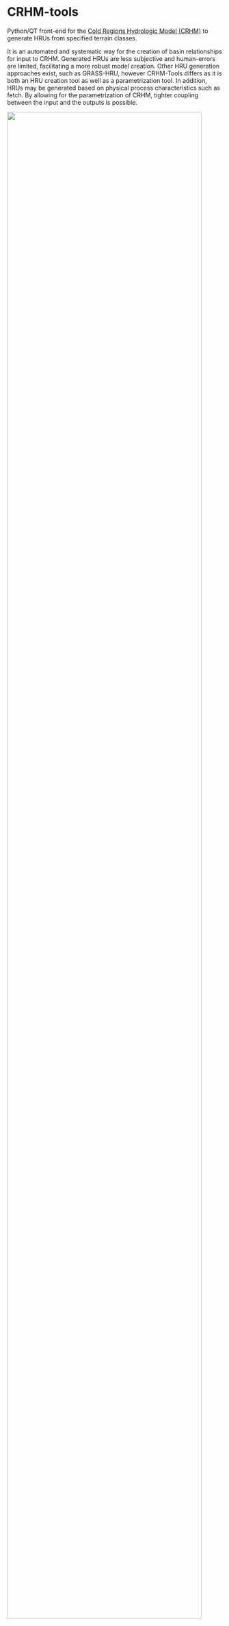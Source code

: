 CRHM-tools
==========

Python/QT front-end for the [Cold Regions Hydrologic Model (CRHM)](http://www.usask.ca/hydrology/CRHM.php) to generate HRUs from specified terrain classes. 

It is an automated and systematic way for the creation of basin relationships for input to CRHM. Generated HRUs are less subjective and human-errors are limited, facilitating a more robust model creation. Other HRU generation approaches exist, such as GRASS-HRU, however CRHM-Tools differs as it is both an HRU creation tool as well as a parametrization tool. In addition, HRUs may be generated based on physical process characteristics such as fetch. By allowing for the parametrization of CRHM, tighter coupling between the input and the outputs is possible.


<img src="https://raw.github.com/Chrismarsh/CRHM-tools/master/Screenshot_1.png" width="95%">


Depends
==========
- Python 2.7
- PySide
- Matplotlib
- Numpy and SciPy
- GDAL


A python distribution such as [Enthought Python](http://www.enthought.com/products/epd.php) installs all the prerequisits. 

Tested with x64 and x86 Python. 

Tested on Windows (Win7), OSX (10.8, 10.9), Linux (F19, F20).

Usage
==========
To run: 
	```python main.py```

- Import raster files via file menu or right-clicking 'imported files'
- Create 'primary land classes' via the functions tab
	- Primary land classes are used to create the final HRUs
- Use the tools menu->generate HRUS to generate the final set of HRUs
	- These HRUs are essentially the intersection of each permutation of primary landclasses
- Drag and drog imported files to the 'secondary land classes' treeview item to create secondary land classes
	- These are used for generating HRU parameters for use in CRHM.
- Right-click treeview items to toggle plotting views
	- Primary land classes may either be displayed as 'classified' or as 'non-classified'. Classified shows the land classe output from running a function, while the non-classified shows the base data; exactly the same as if it was plotted from the imported files treeview.
- HRU parameters (for insertion into CRHM) are generated using the view->HRU details menu. This requires that one or more secondary land classes are selected. 

Features
=========
- Extensible plugin and UI to allow for additional functions to be easily added
- Quickly generates HRU from a range of existing functions

